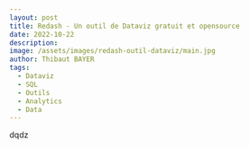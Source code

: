 ```yaml
---
layout: post
title: Redash - Un outil de Dataviz gratuit et opensource
date: 2022-10-22
description: 
image: /assets/images/redash-outil-dataviz/main.jpg
author: Thibaut BAYER
tags: 
  - Dataviz
  - SQL
  - Outils
  - Analytics
  - Data
---
```

dqdz
